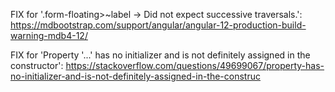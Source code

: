 FIX for '.form-floating>~label -> Did not expect successive traversals.': https://mdbootstrap.com/support/angular/angular-12-production-build-warning-mdb4-12/

FIX for 'Property '...' has no initializer and is not definitely assigned in the constructor': https://stackoverflow.com/questions/49699067/property-has-no-initializer-and-is-not-definitely-assigned-in-the-construc